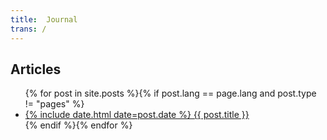 ```yaml
---
title:  Journal
trans: /
---
```


## Articles
<ul class="liste">{% for post in site.posts %}{% if post.lang == page.lang and post.type != "pages" %}
  <li>
    <a href="{{ post.url }}">
      <span>{% include date.html date=post.date %}</span>
      {{ post.title }}
    </a>
  </li>{% endif %}{% endfor %}
</ul>
